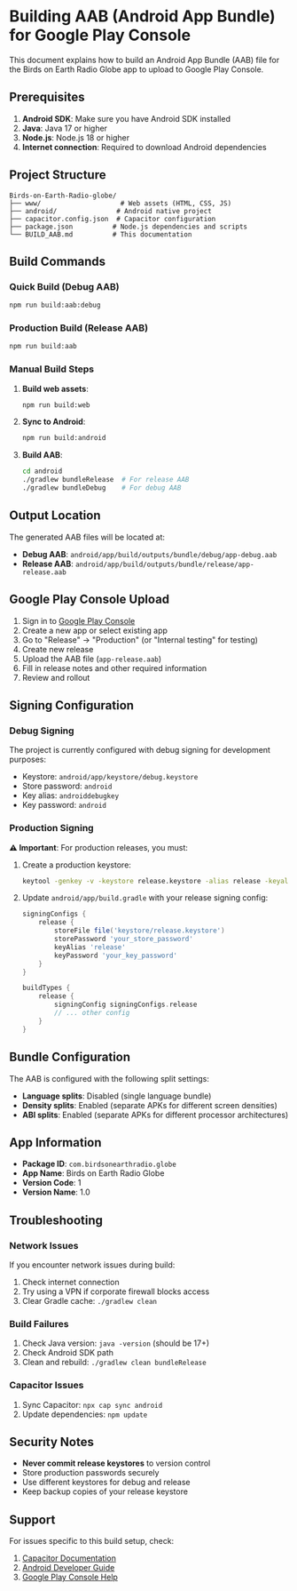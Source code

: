 # Building AAB (Android App Bundle) for Google Play Console

This document explains how to build an Android App Bundle (AAB) file for the Birds on Earth Radio Globe app to upload to Google Play Console.

## Prerequisites

1. **Android SDK**: Make sure you have Android SDK installed
2. **Java**: Java 17 or higher
3. **Node.js**: Node.js 18 or higher
4. **Internet connection**: Required to download Android dependencies

## Project Structure

```
Birds-on-Earth-Radio-globe/
├── www/                    # Web assets (HTML, CSS, JS)
├── android/               # Android native project
├── capacitor.config.json  # Capacitor configuration
├── package.json          # Node.js dependencies and scripts
└── BUILD_AAB.md          # This documentation
```

## Build Commands

### Quick Build (Debug AAB)
```bash
npm run build:aab:debug
```

### Production Build (Release AAB)
```bash
npm run build:aab
```

### Manual Build Steps

1. **Build web assets**:
   ```bash
   npm run build:web
   ```

2. **Sync to Android**:
   ```bash
   npm run build:android
   ```

3. **Build AAB**:
   ```bash
   cd android
   ./gradlew bundleRelease  # For release AAB
   ./gradlew bundleDebug    # For debug AAB
   ```

## Output Location

The generated AAB files will be located at:
- **Debug AAB**: `android/app/build/outputs/bundle/debug/app-debug.aab`
- **Release AAB**: `android/app/build/outputs/bundle/release/app-release.aab`

## Google Play Console Upload

1. Sign in to [Google Play Console](https://play.google.com/console)
2. Create a new app or select existing app
3. Go to "Release" → "Production" (or "Internal testing" for testing)
4. Create new release
5. Upload the AAB file (`app-release.aab`)
6. Fill in release notes and other required information
7. Review and rollout

## Signing Configuration

### Debug Signing
The project is currently configured with debug signing for development purposes:
- Keystore: `android/app/keystore/debug.keystore`
- Store password: `android`
- Key alias: `androiddebugkey`
- Key password: `android`

### Production Signing
**⚠️ Important**: For production releases, you must:

1. Create a production keystore:
   ```bash
   keytool -genkey -v -keystore release.keystore -alias release -keyalg RSA -keysize 2048 -validity 10000
   ```

2. Update `android/app/build.gradle` with your release signing config:
   ```gradle
   signingConfigs {
       release {
           storeFile file('keystore/release.keystore')
           storePassword 'your_store_password'
           keyAlias 'release'
           keyPassword 'your_key_password'
       }
   }
   
   buildTypes {
       release {
           signingConfig signingConfigs.release
           // ... other config
       }
   }
   ```

## Bundle Configuration

The AAB is configured with the following split settings:
- **Language splits**: Disabled (single language bundle)
- **Density splits**: Enabled (separate APKs for different screen densities)
- **ABI splits**: Enabled (separate APKs for different processor architectures)

## App Information

- **Package ID**: `com.birdsonearthradio.globe`
- **App Name**: Birds on Earth Radio Globe
- **Version Code**: 1
- **Version Name**: 1.0

## Troubleshooting

### Network Issues
If you encounter network issues during build:
1. Check internet connection
2. Try using a VPN if corporate firewall blocks access
3. Clear Gradle cache: `./gradlew clean`

### Build Failures
1. Check Java version: `java -version` (should be 17+)
2. Check Android SDK path
3. Clean and rebuild: `./gradlew clean bundleRelease`

### Capacitor Issues
1. Sync Capacitor: `npx cap sync android`
2. Update dependencies: `npm update`

## Security Notes

- **Never commit release keystores** to version control
- Store production passwords securely
- Use different keystores for debug and release
- Keep backup copies of your release keystore

## Support

For issues specific to this build setup, check:
1. [Capacitor Documentation](https://capacitorjs.com/docs)
2. [Android Developer Guide](https://developer.android.com/guide)
3. [Google Play Console Help](https://support.google.com/googleplay/android-developer)